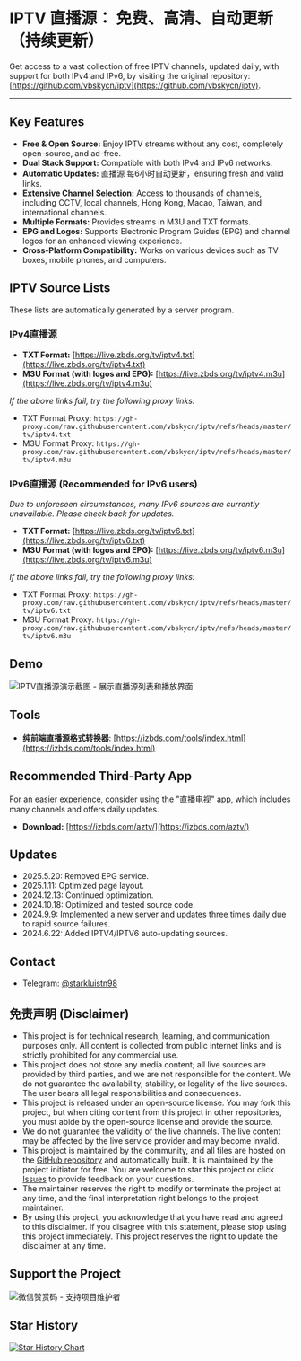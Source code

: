 # IPTV 直播源： 免费、高清、自动更新（持续更新）

Get access to a vast collection of free IPTV channels, updated daily, with support for both IPv4 and IPv6, by visiting the original repository: [https://github.com/vbskycn/iptv](https://github.com/vbskycn/iptv).

---

## Key Features

*   **Free & Open Source:** Enjoy IPTV streams without any cost, completely open-source, and ad-free.
*   **Dual Stack Support:** Compatible with both IPv4 and IPv6 networks.
*   **Automatic Updates:**  直播源 每6小时自动更新，ensuring fresh and valid links.
*   **Extensive Channel Selection:** Access to thousands of channels, including CCTV, local channels, Hong Kong, Macao, Taiwan, and international channels.
*   **Multiple Formats:** Provides streams in M3U and TXT formats.
*   **EPG and Logos:** Supports Electronic Program Guides (EPG) and channel logos for an enhanced viewing experience.
*   **Cross-Platform Compatibility:** Works on various devices such as TV boxes, mobile phones, and computers.

## IPTV Source Lists

These lists are automatically generated by a server program.

### IPv4直播源

*   **TXT Format:** [https://live.zbds.org/tv/iptv4.txt](https://live.zbds.org/tv/iptv4.txt)
*   **M3U Format (with logos and EPG):** [https://live.zbds.org/tv/iptv4.m3u](https://live.zbds.org/tv/iptv4.m3u)

*If the above links fail, try the following proxy links:*

*   TXT Format Proxy: `https://gh-proxy.com/raw.githubusercontent.com/vbskycn/iptv/refs/heads/master/tv/iptv4.txt`
*   M3U Format Proxy: `https://gh-proxy.com/raw.githubusercontent.com/vbskycn/iptv/refs/heads/master/tv/iptv4.m3u`

### IPv6直播源 (Recommended for IPv6 users)

*Due to unforeseen circumstances, many IPv6 sources are currently unavailable. Please check back for updates.*

*   **TXT Format:** [https://live.zbds.org/tv/iptv6.txt](https://live.zbds.org/tv/iptv6.txt)
*   **M3U Format (with logos and EPG):** [https://live.zbds.org/tv/iptv6.m3u](https://live.zbds.org/tv/iptv6.m3u)

*If the above links fail, try the following proxy links:*

*   TXT Format Proxy: `https://gh-proxy.com/raw.githubusercontent.com/vbskycn/iptv/refs/heads/master/tv/iptv6.txt`
*   M3U Format Proxy: `https://gh-proxy.com/raw.githubusercontent.com/vbskycn/iptv/refs/heads/master/tv/iptv6.m3u`

## Demo
![IPTV直播源演示截图 - 展示直播源列表和播放界面](assets/demo.png "IPTV直播源演示")

## Tools

*   **纯前端直播源格式转换器**: [https://izbds.com/tools/index.html](https://izbds.com/tools/index.html)

## Recommended Third-Party App

For an easier experience, consider using the "直播电视" app, which includes many channels and offers daily updates.

*   **Download:** [https://izbds.com/aztv/](https://izbds.com/aztv/)

## Updates

*   2025.5.20: Removed EPG service.
*   2025.1.11: Optimized page layout.
*   2024.12.13: Continued optimization.
*   2024.10.18: Optimized and tested source code.
*   2024.9.9: Implemented a new server and updates three times daily due to rapid source failures.
*   2024.6.22: Added IPTV4/IPTV6 auto-updating sources.

## Contact

*   Telegram: [@starkluistn98](https://t.me/starkluistn98)

## 免责声明 (Disclaimer)

*   This project is for technical research, learning, and communication purposes only. All content is collected from public internet links and is strictly prohibited for any commercial use.
*   This project does not store any media content; all live sources are provided by third parties, and we are not responsible for the content. We do not guarantee the availability, stability, or legality of the live sources. The user bears all legal responsibilities and consequences.
*   This project is released under an open-source license. You may fork this project, but when citing content from this project in other repositories, you must abide by the open-source license and provide the source.
*   We do not guarantee the validity of the live channels. The live content may be affected by the live service provider and may become invalid.
*   This project is maintained by the community, and all files are hosted on the [GitHub repository](https://github.com/vbskycn/iptv) and automatically built. It is maintained by the project initiator for free.  You are welcome to star this project or click [Issues](https://github.com/vbskycn/iptv/issues/new/choose) to provide feedback on your questions.
*   The maintainer reserves the right to modify or terminate the project at any time, and the final interpretation right belongs to the project maintainer.
*   By using this project, you acknowledge that you have read and agreed to this disclaimer. If you disagree with this statement, please stop using this project immediately. This project reserves the right to update the disclaimer at any time.

## Support the Project

![微信赞赏码 - 支持项目维护者](assets/wxds.png "微信赞赏码")

## Star History

[![Star History Chart](https://api.star-history.com/svg?repos=vbskycn/iptv&type=Date)](https://star-history.com/#vbskycn/iptv&Date)
